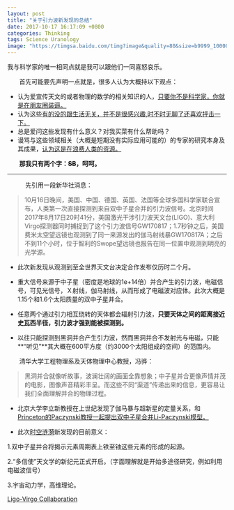```yaml
---
layout: post
title: "关于引力波新发现的总结"
date: 2017-10-17 16:17:09 +0800
categories: Thinking
tags: Science Uranology
image: "https://timgsa.baidu.com/timg?image&quality=80&size=b9999_10000&sec=1565035720873&di=4737cf317681662de98664ae1cd49421&imgtype=0&src=http%3A%2F%2Fimg1.gtimg.com%2Fbj%2Fpics%2Fhv1%2F151%2F242%2F2285%2F148643986.jpg"
---
```


我与科学家的唯一相同点就是我可以跟他们一同喜怒哀乐。
<!-- more -->

&#160; &#160; &#160; &#160;首先可能要先声明一点就是，很多人认为大概持以下观点：

- 认为爱宣传天文的或者物理的数学的相关知识的人，<u>只要你不是科学家，你就是在朋友圈装逼。</u>
- 认为这些<u>有的没的跟生活无关，并不是很感兴趣,时不时无聊了还喜欢抨击一下。</u>
- 总是爱问这些发现有什么意义？对我买菜有什么帮助吗？
- 谩骂与这些领域相关（大概是短期没有实际应用可能的）的专家的研究本身及其成果，<u>认为这是在浪费人类的资源。</u>

&#160; &#160; &#160; &#160;**那我只有两个字：~~SB~~，呵呵。**

---
&#160; &#160; &#160; &#160;　先引用一段新华社消息：

> 10月16日晚间，美国、中国、德国、英国、法国等全球多国科学家联合宣布，人类第一次直接探测到来自双中子星合并的引力波信号。北京时间2017年8月17日20时41分，美国激光干涉引力波天文台(LIGO)、意大利Virgo探测器同时捕捉到了这个引力波信号GW170817；1.7秒钟之后，美国费米太空望远镜也观测到了同一来源发出的伽马射线暴GW170817A；之后不到11个小时，位于智利的Swope望远镜也报告在同一位置中观测到明亮的光学源。

- 此次新发现从观测到至全世界天文台决定合作发布仅历时二个月。

- 重大信号来源于中子星（密度是地球的1e+14倍）并合产生的引力波，电磁信号，可见光信号，Ｘ射线，伽马射线，从而形成了电磁波对应体。此次大概是1.15个和1.6个太阳质量的双中子星并合。

- 任意两个通过引力相互绕转的天体都会辐射引力波，**只要天体之间的距离接近史瓦西半径，引力波才强到能被探测到。**

- 以往只能探测到黑洞并合产生引力波，然而黑洞并合不发射光与电磁，只能**“听见”**其大概在600平方度（约3000个太阳组成的空间）的范围内。

&#160; &#160; &#160; &#160;清华大学工程物理系及天体物理中心教授，冯骅：

> 黑洞并合就像听故事，波澜壮阔的画面全靠想象；中子星并合更像声情并茂的电影，图像声音精彩丰呈。而这些不同“渠道”传递出来的信息，更容易让我们全面理解并合的物理过程。

- 北京大学李立新教授在上世纪发现了伽马暴与超新星的定量关系，和<u>Princeton的Paczynski教授一起提出双中子星合并Li-Paczynski模型。</u>

- 此次<u>时空涟漪</u>新发现的目前意义：

1.双中子星并合将揭示元素周期表上铁至铀这些元素的形成的起源。

2.“多信使”天文学的新纪元正式开启。（字面理解就是开始多途径研究，例如利用电磁波信号）

3.宇宙动力学，高维理论。


[Ligo-Virgo Collaboration](https://www.bilibili.com/video/av15471344/?from=search&seid=3512307465522762721)

